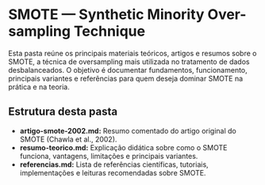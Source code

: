 # SMOTE — Synthetic Minority Over-sampling Technique

Esta pasta reúne os principais materiais teóricos, artigos e resumos sobre o SMOTE, a técnica de oversampling mais utilizada no tratamento de dados desbalanceados. O objetivo é documentar fundamentos, funcionamento, principais variantes e referências para quem deseja dominar SMOTE na prática e na teoria.

## Estrutura desta pasta

- **artigo-smote-2002.md:** Resumo comentado do artigo original do SMOTE (Chawla et al., 2002).
- **resumo-teorico.md:** Explicação didática sobre como o SMOTE funciona, vantagens, limitações e principais variantes.
- **referencias.md:** Lista de referências científicas, tutoriais, implementações e leituras recomendadas sobre SMOTE.
